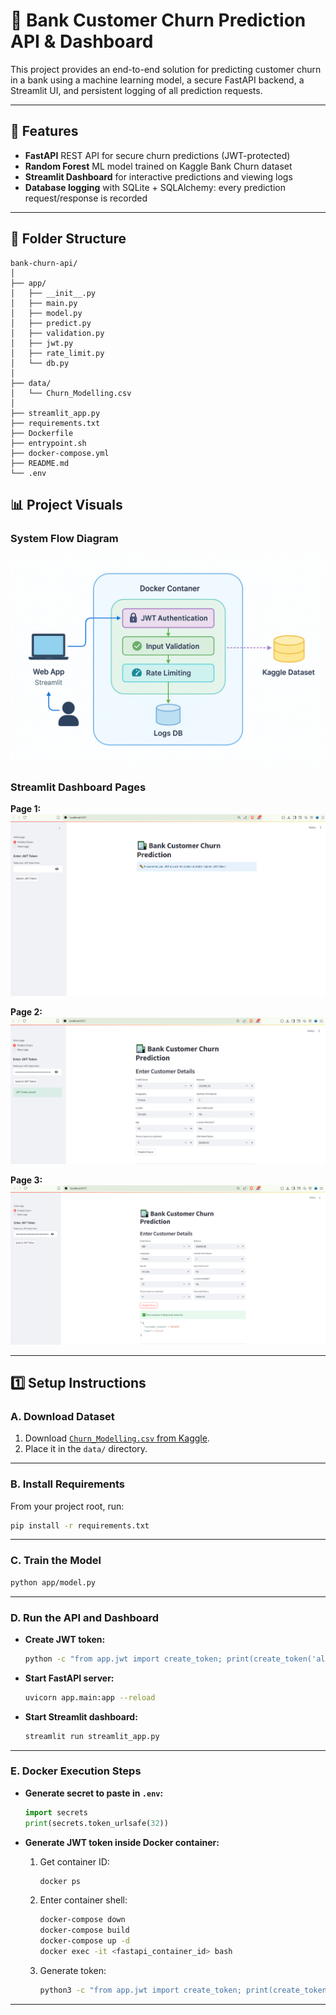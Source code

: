 # 🏦 Bank Customer Churn Prediction API & Dashboard

This project provides an end-to-end solution for predicting customer churn in a bank using a machine learning model, a secure FastAPI backend, a Streamlit UI, and persistent logging of all prediction requests.

---

## 🚀 Features

- **FastAPI** REST API for secure churn predictions (JWT-protected)
- **Random Forest** ML model trained on Kaggle Bank Churn dataset
- **Streamlit Dashboard** for interactive predictions and viewing logs
- **Database logging** with SQLite + SQLAlchemy: every prediction request/response is recorded

---

## 📁 Folder Structure

```
bank-churn-api/
│
├── app/
│   ├── __init__.py
│   ├── main.py
│   ├── model.py
│   ├── predict.py
│   ├── validation.py
│   ├── jwt.py
│   ├── rate_limit.py
│   └── db.py
│
├── data/
│   └── Churn_Modelling.csv
│
├── streamlit_app.py
├── requirements.txt
├── Dockerfile
├── entrypoint.sh
├── docker-compose.yml
├── README.md
└── .env
```

## 📊 Project Visuals

### System Flow Diagram

![System Flow Diagram](images/flow_diagram.png)

### Streamlit Dashboard Pages

**Page 1:**  
![Dashboard Page 1](images/page_1.PNG)

**Page 2:**  
![Dashboard Page 2](images/page_2.PNG)

**Page 3:**  
![Dashboard Page 3](images/page_3.PNG)

---

## 1️⃣ Setup Instructions

### **A. Download Dataset**

1. Download [`Churn_Modelling.csv` from Kaggle](https://www.kaggle.com/datasets/adammaus/predicting-churn-for-bank-customers).
2. Place it in the `data/` directory.

---

### **B. Install Requirements**

From your project root, run:

```bash
pip install -r requirements.txt
```

---

### **C. Train the Model**

```bash
python app/model.py
```

---

### **D. Run the API and Dashboard**

- **Create JWT token:**

    ```bash
    python -c "from app.jwt import create_token; print(create_token('alice'))"
    ```

- **Start FastAPI server:**

    ```bash
    uvicorn app.main:app --reload
    ```

- **Start Streamlit dashboard:**

    ```bash
    streamlit run streamlit_app.py
    ```

---

### **E. Docker Execution Steps**

- **Generate secret to paste in `.env`:**

    ```python
    import secrets
    print(secrets.token_urlsafe(32))
    ```

- **Generate JWT token inside Docker container:**

    1. Get container ID:

        ```bash
        docker ps
        ```

    2. Enter container shell:

        ```bash
        docker-compose down
        docker-compose build
        docker-compose up -d
        docker exec -it <fastapi_container_id> bash
        ```

    3. Generate token:

        ```bash
        python3 -c "from app.jwt import create_token; print(create_token('alice'))"
        ```

---